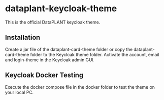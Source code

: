 # dataplant-keycloak-theme

This is the official DataPLANT keycloak theme.

## Installation
Create a jar file of the dataplant-card-theme folder or copy the dataplant-card-theme folder to the Keycloak theme 
folder.
Activate the account, email and login-theme in the Keycloak admin GUI.

## Keycloak Docker Testing
Execute the docker compose file in the docker folder to test the theme on your local PC.
